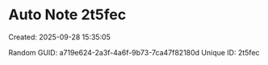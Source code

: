 ﻿# Auto Note 2t5fec
Created: 2025-09-28 15:35:05

Random GUID: a719e624-2a3f-4a6f-9b73-7ca47f82180d
Unique ID: 2t5fec
